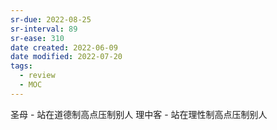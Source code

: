 ```yaml
---
sr-due: 2022-08-25
sr-interval: 89
sr-ease: 310
date created: 2022-06-09
date modified: 2022-07-20
tags:
  - review
  - MOC
---
```


圣母 - 站在道德制高点压制别人 理中客 - 站在理性制高点压制别人
